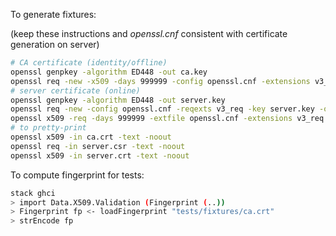 To generate fixtures:

(keep these instructions and *openssl.cnf* consistent with certificate generation on server)

```sh
# CA certificate (identity/offline)
openssl genpkey -algorithm ED448 -out ca.key
openssl req -new -x509 -days 999999 -config openssl.cnf -extensions v3_ca -key ca.key -out ca.crt
# server certificate (online)
openssl genpkey -algorithm ED448 -out server.key
openssl req -new -config openssl.cnf -reqexts v3_req -key server.key -out server.csr
openssl x509 -req -days 999999 -extfile openssl.cnf -extensions v3_req -in server.csr -CA ca.crt -CAkey ca.key -CAcreateserial -out server.crt
# to pretty-print
openssl x509 -in ca.crt -text -noout
openssl req -in server.csr -text -noout
openssl x509 -in server.crt -text -noout
```

To compute fingerprint for tests:

```sh
stack ghci
> import Data.X509.Validation (Fingerprint (..))
> Fingerprint fp <- loadFingerprint "tests/fixtures/ca.crt"
> strEncode fp
```
